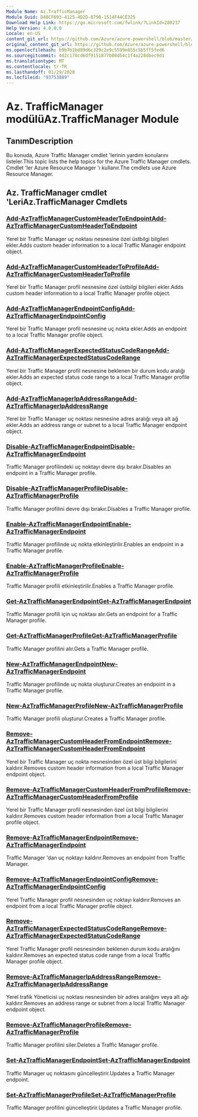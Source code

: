 ```yaml
---
Module Name: Az.TrafficManager
Module Guid: D48CF693-4125-4D2D-8790-1514F44CE325
Download Help Link: https://go.microsoft.com/fwlink/?LinkId=280237
Help Version: 4.0.0.0
Locale: en-US
content_git_url: https://github.com/Azure/azure-powershell/blob/master/src/TrafficManager/TrafficManager/help/Az.TrafficManager.md
original_content_git_url: https://github.com/Azure/azure-powershell/blob/master/src/TrafficManager/TrafficManager/help/Az.TrafficManager.md
ms.openlocfilehash: b9b7b1bd89d6c329c2e9c5599e855c5b5ff5fed6
ms.sourcegitcommit: 4d2c178cd6df9151877b08d54c1f4a228dbec9d1
ms.translationtype: MT
ms.contentlocale: tr-TR
ms.lasthandoff: 01/29/2020
ms.locfileid: "93753889"
---
```

# <span data-ttu-id="b56a5-101">Az. TrafficManager modülü</span><span class="sxs-lookup"><span data-stu-id="b56a5-101">Az.TrafficManager Module</span></span>
## <span data-ttu-id="b56a5-102">Tanım</span><span class="sxs-lookup"><span data-stu-id="b56a5-102">Description</span></span>
<span data-ttu-id="b56a5-103">Bu konuda, Azure Traffic Manager cmdlet 'lerinin yardım konularını listeler.</span><span class="sxs-lookup"><span data-stu-id="b56a5-103">This topic lists the help topics for the Azure Traffic Manager cmdlets.</span></span> <span data-ttu-id="b56a5-104">Cmdlet 'ler Azure Resource Manager 'ı kullanır.</span><span class="sxs-lookup"><span data-stu-id="b56a5-104">The cmdlets use Azure Resource Manager.</span></span>

## <span data-ttu-id="b56a5-105">Az. TrafficManager cmdlet 'Leri</span><span class="sxs-lookup"><span data-stu-id="b56a5-105">Az.TrafficManager Cmdlets</span></span>
### [<span data-ttu-id="b56a5-106">Add-AzTrafficManagerCustomHeaderToEndpoint</span><span class="sxs-lookup"><span data-stu-id="b56a5-106">Add-AzTrafficManagerCustomHeaderToEndpoint</span></span>](Add-AzTrafficManagerCustomHeaderToEndpoint.md)
<span data-ttu-id="b56a5-107">Yerel bir Traffic Manager uç noktası nesnesine özel üstbilgi bilgileri ekler.</span><span class="sxs-lookup"><span data-stu-id="b56a5-107">Adds custom header information to a local Traffic Manager endpoint object.</span></span>

### [<span data-ttu-id="b56a5-108">Add-AzTrafficManagerCustomHeaderToProfile</span><span class="sxs-lookup"><span data-stu-id="b56a5-108">Add-AzTrafficManagerCustomHeaderToProfile</span></span>](Add-AzTrafficManagerCustomHeaderToProfile.md)
<span data-ttu-id="b56a5-109">Yerel bir Traffic Manager profil nesnesine özel üstbilgi bilgileri ekler.</span><span class="sxs-lookup"><span data-stu-id="b56a5-109">Adds custom header information to a local Traffic Manager profile object.</span></span>

### [<span data-ttu-id="b56a5-110">Add-AzTrafficManagerEndpointConfig</span><span class="sxs-lookup"><span data-stu-id="b56a5-110">Add-AzTrafficManagerEndpointConfig</span></span>](Add-AzTrafficManagerEndpointConfig.md)
<span data-ttu-id="b56a5-111">Yerel bir Traffic Manager profil nesnesine uç nokta ekler.</span><span class="sxs-lookup"><span data-stu-id="b56a5-111">Adds an endpoint to a local Traffic Manager profile object.</span></span>

### [<span data-ttu-id="b56a5-112">Add-AzTrafficManagerExpectedStatusCodeRange</span><span class="sxs-lookup"><span data-stu-id="b56a5-112">Add-AzTrafficManagerExpectedStatusCodeRange</span></span>](Add-AzTrafficManagerExpectedStatusCodeRange.md)
<span data-ttu-id="b56a5-113">Yerel bir Traffic Manager profil nesnesine beklenen bir durum kodu aralığı ekler.</span><span class="sxs-lookup"><span data-stu-id="b56a5-113">Adds an expected status code range to a local Traffic Manager profile object.</span></span>

### [<span data-ttu-id="b56a5-114">Add-AzTrafficManagerIpAddressRange</span><span class="sxs-lookup"><span data-stu-id="b56a5-114">Add-AzTrafficManagerIpAddressRange</span></span>](Add-AzTrafficManagerIpAddressRange.md)
<span data-ttu-id="b56a5-115">Yerel bir Traffic Manager uç noktası nesnesine adres aralığı veya alt ağ ekler.</span><span class="sxs-lookup"><span data-stu-id="b56a5-115">Adds an address range or subnet to a local Traffic Manager endpoint object.</span></span>

### [<span data-ttu-id="b56a5-116">Disable-AzTrafficManagerEndpoint</span><span class="sxs-lookup"><span data-stu-id="b56a5-116">Disable-AzTrafficManagerEndpoint</span></span>](Disable-AzTrafficManagerEndpoint.md)
<span data-ttu-id="b56a5-117">Traffic Manager profilindeki uç noktayı devre dışı bırakır.</span><span class="sxs-lookup"><span data-stu-id="b56a5-117">Disables an endpoint in a Traffic Manager profile.</span></span>

### [<span data-ttu-id="b56a5-118">Disable-AzTrafficManagerProfile</span><span class="sxs-lookup"><span data-stu-id="b56a5-118">Disable-AzTrafficManagerProfile</span></span>](Disable-AzTrafficManagerProfile.md)
<span data-ttu-id="b56a5-119">Traffic Manager profilini devre dışı bırakır.</span><span class="sxs-lookup"><span data-stu-id="b56a5-119">Disables a Traffic Manager profile.</span></span>

### [<span data-ttu-id="b56a5-120">Enable-AzTrafficManagerEndpoint</span><span class="sxs-lookup"><span data-stu-id="b56a5-120">Enable-AzTrafficManagerEndpoint</span></span>](Enable-AzTrafficManagerEndpoint.md)
<span data-ttu-id="b56a5-121">Traffic Manager profilinde uç nokta etkinleştirilir.</span><span class="sxs-lookup"><span data-stu-id="b56a5-121">Enables an endpoint in a Traffic Manager profile.</span></span>

### [<span data-ttu-id="b56a5-122">Enable-AzTrafficManagerProfile</span><span class="sxs-lookup"><span data-stu-id="b56a5-122">Enable-AzTrafficManagerProfile</span></span>](Enable-AzTrafficManagerProfile.md)
<span data-ttu-id="b56a5-123">Traffic Manager profili etkinleştirilir.</span><span class="sxs-lookup"><span data-stu-id="b56a5-123">Enables a Traffic Manager profile.</span></span>

### [<span data-ttu-id="b56a5-124">Get-AzTrafficManagerEndpoint</span><span class="sxs-lookup"><span data-stu-id="b56a5-124">Get-AzTrafficManagerEndpoint</span></span>](Get-AzTrafficManagerEndpoint.md)
<span data-ttu-id="b56a5-125">Traffic Manager profili için uç noktası alır.</span><span class="sxs-lookup"><span data-stu-id="b56a5-125">Gets an endpoint for a Traffic Manager profile.</span></span>

### [<span data-ttu-id="b56a5-126">Get-AzTrafficManagerProfile</span><span class="sxs-lookup"><span data-stu-id="b56a5-126">Get-AzTrafficManagerProfile</span></span>](Get-AzTrafficManagerProfile.md)
<span data-ttu-id="b56a5-127">Traffic Manager profilini alır.</span><span class="sxs-lookup"><span data-stu-id="b56a5-127">Gets a Traffic Manager profile.</span></span>

### [<span data-ttu-id="b56a5-128">New-AzTrafficManagerEndpoint</span><span class="sxs-lookup"><span data-stu-id="b56a5-128">New-AzTrafficManagerEndpoint</span></span>](New-AzTrafficManagerEndpoint.md)
<span data-ttu-id="b56a5-129">Traffic Manager profilinde uç nokta oluşturur.</span><span class="sxs-lookup"><span data-stu-id="b56a5-129">Creates an endpoint in a Traffic Manager profile.</span></span>

### [<span data-ttu-id="b56a5-130">New-AzTrafficManagerProfile</span><span class="sxs-lookup"><span data-stu-id="b56a5-130">New-AzTrafficManagerProfile</span></span>](New-AzTrafficManagerProfile.md)
<span data-ttu-id="b56a5-131">Traffic Manager profili oluşturur.</span><span class="sxs-lookup"><span data-stu-id="b56a5-131">Creates a Traffic Manager profile.</span></span>

### [<span data-ttu-id="b56a5-132">Remove-AzTrafficManagerCustomHeaderFromEndpoint</span><span class="sxs-lookup"><span data-stu-id="b56a5-132">Remove-AzTrafficManagerCustomHeaderFromEndpoint</span></span>](Remove-AzTrafficManagerCustomHeaderFromEndpoint.md)
<span data-ttu-id="b56a5-133">Yerel bir Traffic Manager uç nokta nesnesinden özel üst bilgi bilgilerini kaldırır.</span><span class="sxs-lookup"><span data-stu-id="b56a5-133">Removes custom header information from a local Traffic Manager endpoint object.</span></span>

### [<span data-ttu-id="b56a5-134">Remove-AzTrafficManagerCustomHeaderFromProfile</span><span class="sxs-lookup"><span data-stu-id="b56a5-134">Remove-AzTrafficManagerCustomHeaderFromProfile</span></span>](Remove-AzTrafficManagerCustomHeaderFromProfile.md)
<span data-ttu-id="b56a5-135">Yerel bir Traffic Manager profil nesnesinden özel üst bilgi bilgilerini kaldırır.</span><span class="sxs-lookup"><span data-stu-id="b56a5-135">Removes custom header information from a local Traffic Manager profile object.</span></span>

### [<span data-ttu-id="b56a5-136">Remove-AzTrafficManagerEndpoint</span><span class="sxs-lookup"><span data-stu-id="b56a5-136">Remove-AzTrafficManagerEndpoint</span></span>](Remove-AzTrafficManagerEndpoint.md)
<span data-ttu-id="b56a5-137">Traffic Manager 'dan uç noktayı kaldırır.</span><span class="sxs-lookup"><span data-stu-id="b56a5-137">Removes an endpoint from Traffic Manager.</span></span>

### [<span data-ttu-id="b56a5-138">Remove-AzTrafficManagerEndpointConfig</span><span class="sxs-lookup"><span data-stu-id="b56a5-138">Remove-AzTrafficManagerEndpointConfig</span></span>](Remove-AzTrafficManagerEndpointConfig.md)
<span data-ttu-id="b56a5-139">Yerel Traffic Manager profil nesnesinden uç noktayı kaldırır.</span><span class="sxs-lookup"><span data-stu-id="b56a5-139">Removes an endpoint from a local Traffic Manager profile object.</span></span>

### [<span data-ttu-id="b56a5-140">Remove-AzTrafficManagerExpectedStatusCodeRange</span><span class="sxs-lookup"><span data-stu-id="b56a5-140">Remove-AzTrafficManagerExpectedStatusCodeRange</span></span>](Remove-AzTrafficManagerExpectedStatusCodeRange.md)
<span data-ttu-id="b56a5-141">Yerel Traffic Manager profil nesnesinden beklenen durum kodu aralığını kaldırır.</span><span class="sxs-lookup"><span data-stu-id="b56a5-141">Removes an expected status code range from a local Traffic Manager profile object.</span></span>

### [<span data-ttu-id="b56a5-142">Remove-AzTrafficManagerIpAddressRange</span><span class="sxs-lookup"><span data-stu-id="b56a5-142">Remove-AzTrafficManagerIpAddressRange</span></span>](Remove-AzTrafficManagerIpAddressRange.md)
<span data-ttu-id="b56a5-143">Yerel trafik Yöneticisi uç noktası nesnesinden bir adres aralığını veya alt ağı kaldırır.</span><span class="sxs-lookup"><span data-stu-id="b56a5-143">Removes an address range or subnet from a local Traffic Manager endpoint object.</span></span>

### [<span data-ttu-id="b56a5-144">Remove-AzTrafficManagerProfile</span><span class="sxs-lookup"><span data-stu-id="b56a5-144">Remove-AzTrafficManagerProfile</span></span>](Remove-AzTrafficManagerProfile.md)
<span data-ttu-id="b56a5-145">Traffic Manager profilini siler.</span><span class="sxs-lookup"><span data-stu-id="b56a5-145">Deletes a Traffic Manager profile.</span></span>

### [<span data-ttu-id="b56a5-146">Set-AzTrafficManagerEndpoint</span><span class="sxs-lookup"><span data-stu-id="b56a5-146">Set-AzTrafficManagerEndpoint</span></span>](Set-AzTrafficManagerEndpoint.md)
<span data-ttu-id="b56a5-147">Traffic Manager uç noktasını güncelleştirir.</span><span class="sxs-lookup"><span data-stu-id="b56a5-147">Updates a Traffic Manager endpoint.</span></span>

### [<span data-ttu-id="b56a5-148">Set-AzTrafficManagerProfile</span><span class="sxs-lookup"><span data-stu-id="b56a5-148">Set-AzTrafficManagerProfile</span></span>](Set-AzTrafficManagerProfile.md)
<span data-ttu-id="b56a5-149">Traffic Manager profilini güncelleştirir.</span><span class="sxs-lookup"><span data-stu-id="b56a5-149">Updates a Traffic Manager profile.</span></span>

